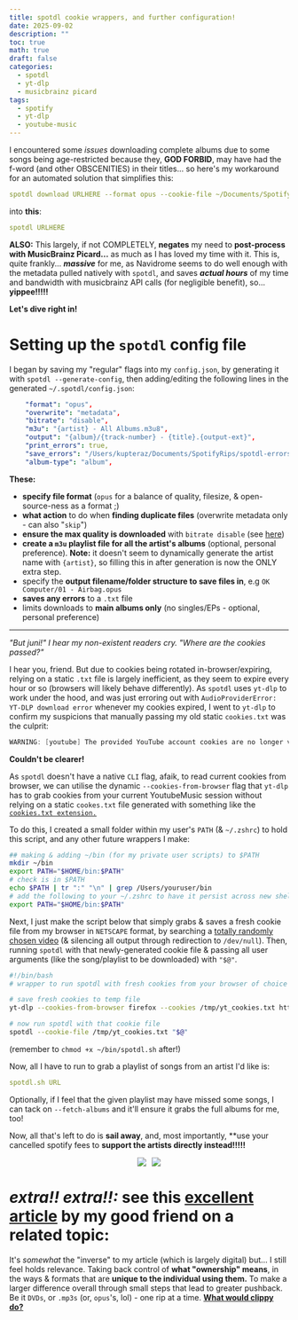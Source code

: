 ```yaml
---
title: spotdl cookie wrappers, and further configuration!
date: 2025-09-02
description: ""
toc: true
math: true
draft: false
categories:
  - spotdl
  - yt-dlp
  - musicbrainz picard
tags:
  - spotify
  - yt-dlp
  - youtube-music
---
```

I encountered some *issues* downloading complete albums due to some songs being age-restricted because they, **GOD FORBID**, may have had the f-word (and other OBSCENITIES) in their titles... so here's my workaround for an automated solution that simplifies this:

``` yaml
spotdl download URLHERE --format opus --cookie-file ~/Documents/SpotifyRips/cookies.txt --bitrate disable --audio youtube-music --overwrite metadata.... etc. etc.
```

into **this**:

``` yaml
spotdl URLHERE
```

**ALSO:** This largely, if not COMPLETELY, **negates** my need to **post-process with MusicBrainz Picard...** as much as I has loved my time with it. This is, quite frankly... ***massive*** for me, as Navidrome seems to do well enough with the metadata pulled natively with `spotdl`, and saves ***actual hours*** of my time and bandwidth with musicbrainz API calls (for negligible benefit), so... **yippee!!!!!**

**Let's dive right in!**

# Setting up the `spotdl` config file

I began by saving my "regular" flags into my `config.json`, by generating it with `spotdl --generate-config`, then adding/editing the following lines in the generated `~/.spotdl/config.json`:

``` yaml
    "format": "opus",
    "overwrite": "metadata",
    "bitrate": "disable",
	"m3u": "{artist} - All Albums.m3u8",
    "output": "{album}/{track-number} - {title}.{output-ext}",
    "print_errors": true,
    "save_errors": "/Users/kupteraz/Documents/SpotifyRips/spotdl-errors.txt",
    "album-type": "album",

```

**These:**
- **specify file format** (`opus` for a balance of quality, filesize, & open-source-ness as a format ;)
- **what action** to do when **finding duplicate files** (overwrite metadata only - can also "`skip`")
- **ensure the max quality is downloaded** with `bitrate disable` (see [here](https://spotdl.readthedocs.io/en/latest/usage/#youtube-music-premium))
- **create a `m3u` playlist file for all the artist's albums** (optional, personal preference). **Note:** it doesn't seem to dynamically generate the artist name with `{artist}`, so filling this in after generation is now the ONLY extra step.
- specify the **output filename/folder structure to save files in**, e.g `OK Computer/01 - Airbag.opus`
- **saves any errors** to a `.txt` file
- limits downloads to **main albums only** (no singles/EPs - optional, personal preference)

---

*"But juni!" I hear my non-existent readers cry. "Where are the cookies passed?"*


I hear you, friend. But due to cookies being rotated in-browser/expiring, relying on a static `.txt` file is largely inefficient, as they seem to expire every hour or so (browsers will likely behave differently). As `spotdl` uses `yt-dlp` to work under the hood, and was just erroring out with `AudioProviderError: YT-DLP download error` whenever my cookies expired, I went to `yt-dlp` to confirm my suspicions that manually passing my old static `cookies.txt` was the culprit:

``` go 
WARNING: [youtube] The provided YouTube account cookies are no longer valid. They have likely been rotated in the browser as a security measure. For tips on how to effectively export YouTube cookies, refer to https://github.com/yt-dlp/yt-dlp/wiki/Extractors#exporting-youtube-cookies.
```

**Couldn't be clearer!** 

As `spotdl` doesn't have a native `CLI` flag, afaik, to read current cookies from browser, we can utilise the dynamic `--cookies-from-browser` flag that `yt-dlp` has to grab cookies from your current YoutubeMusic session without relying on a static `cookes.txt` file generated with something like the [`cookies.txt extension.`](https://addons.mozilla.org/en-US/firefox/addon/cookies-txt/)

To do this, I created a small folder within my user's `PATH` (& `~/.zshrc`) to hold this script, and any other future wrappers I make:
``` bash
## making & adding ~/bin (for my private user scripts) to $PATH
mkdir ~/bin
export PATH="$HOME/bin:$PATH"
# check is in $PATH
echo $PATH | tr ":" "\n" | grep /Users/youruser/bin
# add the following to your ~/.zshrc to have it persist across new shells:
export PATH="$HOME/bin:$PATH"

```

Next, I just make the script below that simply grabs & saves a fresh cookie file from my browser in `NETSCAPE` format, by searching a [totally randomly chosen video](https://music.youtube.com/watch?v=dQw4w9WgXcQ) (& silencing all output through redirection to `/dev/null`). Then, running `spotdl` with that newly-generated cookie file & passing all user arguments (like the song/playlist to be downloaded) with `"$@"`.

``` bash
#!/bin/bash
# wrapper to run spotdl with fresh cookies from your browser of choice (firefox, for me)

# save fresh cookies to temp file
yt-dlp --cookies-from-browser firefox --cookies /tmp/yt_cookies.txt https://music.youtube.com/watch?v=dQw4w9WgXcQ -O id > /dev/null 2>&1

# now run spotdl with that cookie file
spotdl --cookie-file /tmp/yt_cookies.txt "$@"

```

(remember to `chmod +x ~/bin/spotdl.sh` after!)

Now, all I have to run to grab a playlist of songs from an artist I'd like is:

``` yaml
spotdl.sh URL
```

Optionally, if I feel that the given playlist may have missed some songs, I can tack on `--fetch-albums` and it'll ensure it grabs the full albums for me, too! 

Now, all that's left to do is **sail away**, and, most importantly, **use your cancelled spotify fees to **support the artists directly instead!!!!!** 

<div style="display: flex; justify-content: center; align-items: center; gap: 10px; width: 100%;">
  <img src="https://web.archive.org/web/20091022160937im_/http://www.geocities.com/multilogan/ca154.gif" style="max-width: 200px; height: auto;">
  <img src="https://web.archive.org/web/20091027010028if_/http://ar.geocities.com/lossusti/images/ahorasi.gif" style="max-width: 200px; height: auto;">
</div>

# *extra!! extra!!:* see this [excellent article](https://lunamouse.bearblog.dev/day110/) by my good friend on a related topic:
It's *somewhat* the "inverse" to my article (which is largely digital) but... I still feel holds relevance. Taking back control of **what "ownership" means**, in the ways & formats that are **unique to the individual using them.** To make a larger difference overall through small steps that lead to greater pushback. Be it `DVDs`, or `.mp3s` (or, `opus`'s, lol) - one rip at a time. **[What would clippy do?](https://www.youtube.com/watch?v=2_Dtmpe9qaQ)**